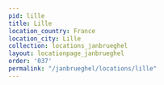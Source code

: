 ```yaml
---
pid: lille
title: Lille
location_country: France
location_city: Lille
collection: locations_janbrueghel
layout: locationpage_janbrueghel
order: '037'
permalink: "/janbrueghel/locations/lille"
---
```

